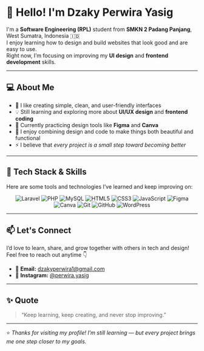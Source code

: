 # 👋 Hello! I'm Dzaky Perwira Yasig

I'm a **Software Engineering (RPL)** student from **SMKN 2 Padang Panjang**, West Sumatra, Indonesia 🇮🇩  
I enjoy learning how to design and build websites that look good and are easy to use.  
Right now, I’m focusing on improving my **UI design** and **frontend development** skills.

---

## 💻 About Me
- 🎨 I like creating simple, clean, and user-friendly interfaces  
- 💡 Still learning and exploring more about **UI/UX design** and **frontend coding**  
- 🌱 Currently practicing design tools like **Figma** and **Canva**  
- 🧩 I enjoy combining design and code to make things both beautiful and functional  
- ⚡ I believe that *every project is a small step toward becoming better*

---

## 🧰 Tech Stack & Skills
Here are some tools and technologies I’ve learned and keep improving on:

<p align="center">
  <img src="https://img.shields.io/badge/Laravel-F55247?style=for-the-badge&logo=laravel&logoColor=white" alt="Laravel"/>
  <img src="https://img.shields.io/badge/PHP-777BB4?style=for-the-badge&logo=php&logoColor=white" alt="PHP"/>
  <img src="https://img.shields.io/badge/MySQL-00758F?style=for-the-badge&logo=mysql&logoColor=white" alt="MySQL"/>
  <img src="https://img.shields.io/badge/HTML5-E34F26?style=for-the-badge&logo=html5&logoColor=white" alt="HTML5"/>
  <img src="https://img.shields.io/badge/CSS3-264de4?style=for-the-badge&logo=css3&logoColor=white" alt="CSS3"/>
  <img src="https://img.shields.io/badge/JavaScript-f7df1e?style=for-the-badge&logo=javascript&logoColor=black" alt="JavaScript"/>
  <img src="https://img.shields.io/badge/Figma-F24E1E?style=for-the-badge&logo=figma&logoColor=white" alt="Figma"/>
  <img src="https://img.shields.io/badge/Canva-00C4CC?style=for-the-badge&logo=canva&logoColor=white" alt="Canva"/>
  <img src="https://img.shields.io/badge/Git-F05033?style=for-the-badge&logo=git&logoColor=white" alt="Git"/>
  <img src="https://img.shields.io/badge/GitHub-000?style=for-the-badge&logo=github&logoColor=white" alt="GitHub"/>
  <img src="https://img.shields.io/badge/WordPress-21759B?style=for-the-badge&logo=wordpress&logoColor=white" alt="WordPress"/>
</p>

---

## 📫 Let's Connect
I’d love to learn, share, and grow together with others in tech and design!  
Feel free to reach out anytime 👇

- 📧 **Email:** dzakyperwira1@gmail.com  
- 📸 **Instagram:** [@perwira.yasig](https://instagram.com/perwira.yasig)

---

## ✨ Quote
> “Keep learning, keep creating, and never stop improving.”

---

⭐ *Thanks for visiting my profile! I’m still learning — but every project brings me one step closer to my goals.*
